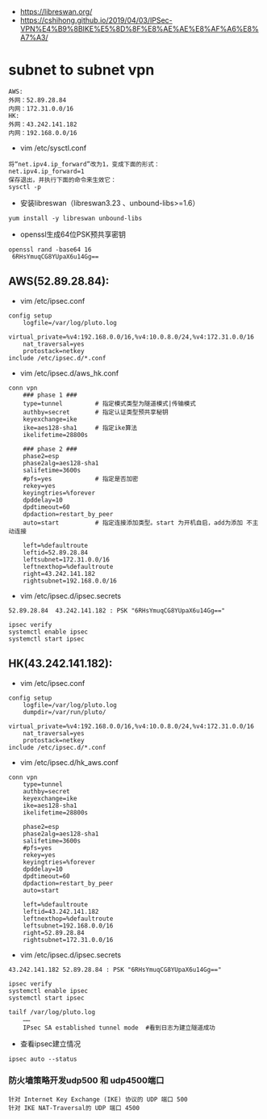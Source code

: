* https://libreswan.org/
* https://cshihong.github.io/2019/04/03/IPSec-VPN%E4%B9%8BIKE%E5%8D%8F%E8%AE%AE%E8%AF%A6%E8%A7%A3/

# subnet to subnet vpn
```
AWS:
外网：52.89.28.84
内网：172.31.0.0/16
HK:
外网：43.242.141.182
内网：192.168.0.0/16
```
* vim /etc/sysctl.conf
```
将“net.ipv4.ip_forward”改为1，变成下面的形式：
net.ipv4.ip_forward=1
保存退出，并执行下面的命令来生效它：
sysctl -p
```

* 安装libreswan（libreswan3.23 、unbound-libs>=1.6）
```
yum install -y libreswan unbound-libs
```

* openssl生成64位PSK预共享密钥
```
openssl rand -base64 16
 6RHsYmuqCG8YUpaX6u14Gg==
```

## AWS(52.89.28.84):
* vim /etc/ipsec.conf
```
config setup
    logfile=/var/log/pluto.log
    virtual_private=%v4:192.168.0.0/16,%v4:10.0.8.0/24,%v4:172.31.0.0/16
    nat_traversal=yes
    protostack=netkey
include /etc/ipsec.d/*.conf
```

* vim /etc/ipsec.d/aws_hk.conf
```
conn vpn
    ### phase 1 ###
    type=tunnel         # 指定模式类型为隧道模式|传输模式
    authby=secret       # 指定认证类型预共享秘钥
    keyexchange=ike
    ike=aes128-sha1     # 指定ike算法
    ikelifetime=28800s

    ### phase 2 ###
    phase2=esp
    phase2alg=aes128-sha1
    salifetime=3600s
    #pfs=yes            # 指定是否加密
    rekey=yes
    keyingtries=%forever
    dpddelay=10
    dpdtimeout=60
    dpdaction=restart_by_peer
    auto=start          # 指定连接添加类型。start 为开机自启，add为添加 不主动连接

    left=%defaultroute
    leftid=52.89.28.84
    leftsubnet=172.31.0.0/16
    leftnexthop=%defaultroute
    right=43.242.141.182
    rightsubnet=192.168.0.0/16
```

* vim /etc/ipsec.d/ipsec.secrets
```
52.89.28.84  43.242.141.182 : PSK "6RHsYmuqCG8YUpaX6u14Gg=="
```

```
ipsec verify
systemctl enable ipsec
systemctl start ipsec
```

## HK(43.242.141.182):
* vim /etc/ipsec.conf
```
config setup
    logfile=/var/log/pluto.log
    dumpdir=/var/run/pluto/
    virtual_private=%v4:192.168.0.0/16,%v4:10.0.8.0/24,%v4:172.31.0.0/16
    nat_traversal=yes
    protostack=netkey
include /etc/ipsec.d/*.conf
```

* vim /etc/ipsec.d/hk_aws.conf
```
conn vpn
    type=tunnel
    authby=secret
    keyexchange=ike
    ike=aes128-sha1
    ikelifetime=28800s

    phase2=esp
    phase2alg=aes128-sha1
    salifetime=3600s
    #pfs=yes
    rekey=yes
    keyingtries=%forever
    dpddelay=10
    dpdtimeout=60
    dpdaction=restart_by_peer
    auto=start

    left=%defaultroute
    leftid=43.242.141.182
    leftnexthop=%defaultroute
    leftsubnet=192.168.0.0/16
    right=52.89.28.84
    rightsubnet=172.31.0.0/16
```

* vim /etc/ipsec.d/ipsec.secrets
```
43.242.141.182 52.89.28.84 : PSK "6RHsYmuqCG8YUpaX6u14Gg=="
```
```
ipsec verify
systemctl enable ipsec
systemctl start ipsec
```
```
tailf /var/log/pluto.log
    ……
    IPsec SA established tunnel mode  #看到日志为建立隧道成功
```
* 查看ipsec建立情况
```
ipsec auto --status
```

### 防火墙策略开发udp500 和 udp4500端口
```
针对 Internet Key Exchange (IKE) 协议的 UDP 端口 500
针对 IKE NAT-Traversal的 UDP 端口 4500
```





